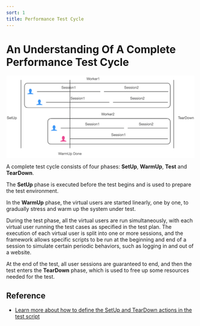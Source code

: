 ```yaml
---
sort: 1
title: Performance Test Cycle
---
```


# An Understanding Of A Complete Performance Test Cycle

<style>
    img[alt=pic00000003] { 
        display: block;
        width: 780px; 
    }
</style>
![pic00000003](/assets/images/pic00000003.png)

A complete test cycle consists of four phases: **SetUp**, **WarmUp**, **Test** and **TearDown**.

The **SetUp** phase is executed before the test begins and is used to prepare the test environment.

In the **WarmUp** phase, the virtual users are started linearly, one by one, to gradually stress and warm up the system under test.

During the test phase, all the virtual users are run simultaneously, with each virtual user running the test cases as specified in the test plan.
The execution of each virtual user is split into one or more sessions, and the framework allows specific scripts to be run at the beginning and end of a session to simulate certain periodic behaviors,
such as logging in and out of a website.

At the end of the test, all user sessions are guaranteed to end, and then the test enters the **TearDown** phase, which is used to free up some resources needed for the test.

## Reference

* [Learn more about how to define the SetUp and TearDown actions in the test script](/ScriptGuides/SetUpAndTearDown.html)
